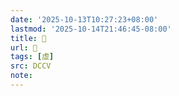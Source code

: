 ```yaml
---
date: '2025-10-13T10:27:23+08:00'
lastmod: '2025-10-14T21:46:45-08:00'
title: 􁦫
url: 􁦫
tags: [虛]
src: DCCV
note:
---
```

